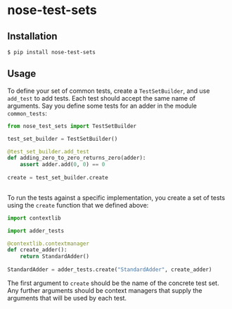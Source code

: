 # nose-test-sets

## Installation

```$ pip install nose-test-sets```

## Usage

To define your set of common tests, create a `TestSetBuilder`, and use
`add_test` to add tests. Each test should accept the same name of arguments.
Say you define some tests for an adder in the module `common_tests`:

```python
from nose_test_sets import TestSetBuilder

test_set_builder = TestSetBuilder()

@test_set_builder.add_test
def adding_zero_to_zero_returns_zero(adder):
    assert adder.add(0, 0) == 0
    
create = test_set_builder.create
    
```

To run the tests against a specific implementation, you create a set of tests
using the `create` function that we defined above:

```python
import contextlib

import adder_tests

@contextlib.contextmanager
def create_adder():
    return StandardAdder()
    
StandardAdder = adder_tests.create("StandardAdder", create_adder)
```

The first argument to `create` should be the name of the concrete test set.
Any further arguments should be context managers that supply the arguments
that will be used by each test.
